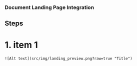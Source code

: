 ### Document Landing Page Integration 

## Steps

# 1. item 1
    ![Alt text](src/img/landing_preview.png?raw=true "Title")
